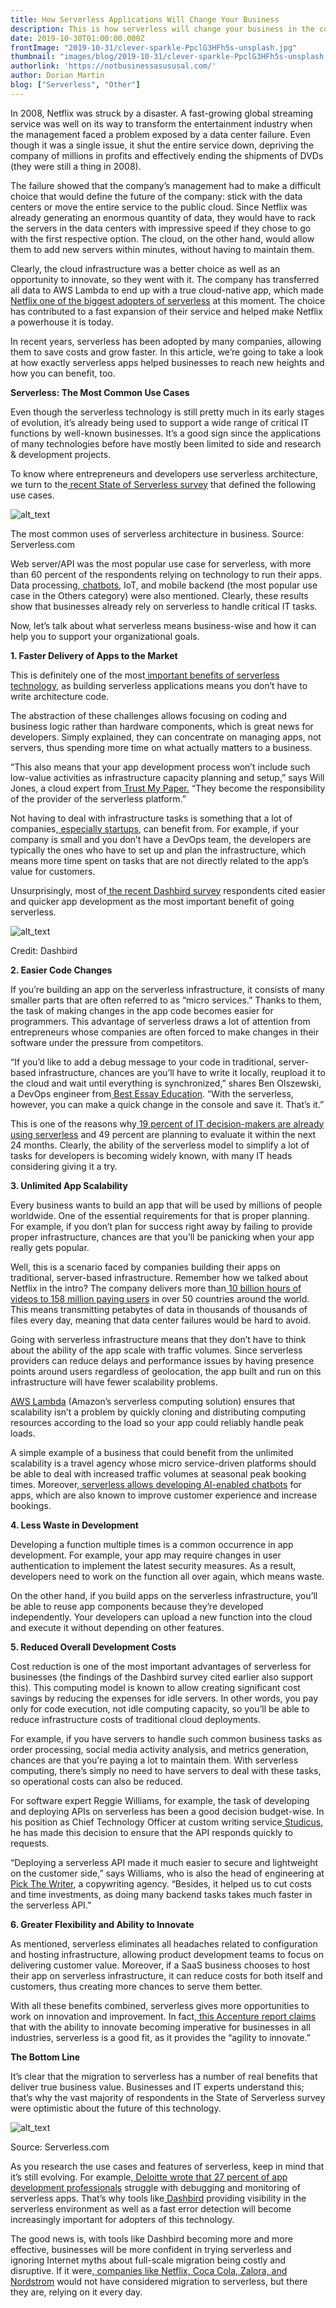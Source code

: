 ```yaml
---
title: How Serverless Applications Will Change Your Business
description: This is how serverless will change your business in the coming years
date: 2019-10-30T01:00:00.000Z
frontImage: "2019-10-31/clever-sparkle-PpclG3HFh5s-unsplash.jpg"
thumbnail: "images/blog/2019-10-31/clever-sparkle-PpclG3HFh5s-unsplash.jpg"
authorlink: 'https://notbusinessasususal.com/'
author: Dorian Martin
blog: ["Serverless", "Other"]
---
```


In 2008, Netflix was struck by a disaster. A fast-growing global streaming service was well on its way to transform the entertainment industry when the management faced a problem exposed by a data center failure. Even though it was a single issue, it shut the entire service down, depriving the company of millions in profits and effectively ending the shipments of DVDs (they were still a thing in 2008). 

The failure showed that the company’s management had to make a difficult choice that would define the future of the company: stick with the data centers or move the entire service to the public cloud. Since Netflix was already generating an enormous quantity of data, they would have to rack the servers in the data centers with impressive speed if they chose to go with the first respective option. The cloud, on the other hand, would allow them to add new servers within minutes, without having to maintain them.

Clearly, the cloud infrastructure was a better choice as well as an opportunity to innovate, so they went with it. The company has transferred all data to AWS Lambda to end up with a true cloud-native app, which made[ Netflix one of the biggest adopters of serverless](https://dashbird.io/blog/serverless-case-study-netflix/) at this moment. The choice has contributed to a fast expansion of their service and helped make Netflix a powerhouse it is today.

In recent years, serverless has been adopted by many companies, allowing them to save costs and grow faster. In this article, we’re going to take a look at how exactly serverless apps helped businesses to reach new heights and how you can benefit, too.

**Serverless: The Most Common Use Cases**

Even though the serverless technology is still pretty much in its early stages of evolution, it’s already being used to support a wide range of critical IT functions by well-known businesses. It’s a good sign since the applications of many technologies before have mostly been limited to side and research & development projects.

To know where entrepreneurs and developers use serverless architecture, we turn to the[ recent State of Serverless survey](https://serverless.com/blog/state-of-serverless-community/) that defined the following use cases. 


![alt_text](/images/blog/2019-10-31/serverless_1.png "image_tooltip")


The most common uses of serverless architecture in business. Source: Serverless.com

Web server/API was the most popular use case for serverless, with more than 60 percent of the respondents relying on technology to run their apps. Data processing,[ chatbots](https://botsify.com/website-chatbot), IoT, and mobile backend (the most popular use case in the Others category) were also mentioned. Clearly, these results show that businesses already rely on serverless to handle critical IT tasks.

Now, let’s talk about what serverless means business-wise and how it can help you to support your organizational goals.

**1. Faster Delivery of Apps to the Market**

This is definitely one of the most[ important benefits of serverless technology](https://dashbird.io/blog/business-benefits-of-serverless/), as building serverless applications means you don’t have to write architecture code.

The abstraction of these challenges allows focusing on coding and business logic rather than hardware components, which is great news for developers. Simply explained, they can concentrate on managing apps, not servers, thus spending more time on what actually matters to a business.

“This also means that your app development process won’t include such low-value activities as infrastructure capacity planning and setup,” says Will Jones, a cloud expert from[ Trust My Paper.](https://www.trustmypaper.com/write-my-research-paper) “They become the responsibility of the provider of the serverless platform.”

Not having to deal with infrastructure tasks is something that a lot of companies,[ especially startups](https://dashbird.io/blog/serverless-and-startups/), can benefit from. For example, if your company is small and you don’t have a DevOps team, the developers are typically the ones who have to set up and plan the infrastructure, which means more time spent on tasks that are not directly related to the app’s value for customers. 

Unsurprisingly, most of[ the recent Dashbird survey](https://dashbird.io/blog/serverless-survey-results-benefits/) respondents cited easier and quicker app development as the most important benefit of going serverless. 

![alt_text](/images/blog/2019-10-31/serverless_2.png "image_tooltip")


Credit: Dashbird

**2. Easier Code Changes**

If you’re building an app on the serverless infrastructure, it consists of many smaller parts that are often referred to as “micro services.” Thanks to them, the task of making changes in the app code becomes easier for programmers. This advantage of serverless draws a lot of attention from entrepreneurs whose companies are often forced to make changes in their software under the pressure from competitors.

“If you’d like to add a debug message to your code in traditional, server-based infrastructure, chances are you’ll have to write it locally, reupload it to the cloud and wait until everything is synchronized,” shares Ben Olszewski, a DevOps engineer from[ Best Essay Education](https://bestessay.education/). “With the serverless, however, you can make a quick change in the console and save it. That’s it.”

This is one of the reasons why[ 19 percent of IT decision-makers are already using serverless](https://www2.deloitte.com/us/en/insights/focus/tech-trends/2019/noops-serverless-computing-transforming-it-operations.html#endnote-sup-4) and 49 percent are planning to evaluate it within the next 24 months. Clearly, the ability of the serverless model to simplify a lot of tasks for developers is becoming widely known, with many IT heads considering giving it a try.

**3. Unlimited App Scalability**

Every business wants to build an app that will be used by millions of people worldwide. One of the essential requirements for that is proper planning. For example, if you don’t plan for success right away by failing to provide proper infrastructure, chances are that you’ll be panicking when your app really gets popular.

Well, this is a scenario faced by companies building their apps on traditional, server-based infrastructure. Remember how we talked about Netflix in the intro? The company delivers more than[ 10 billion hours of videos to 158 million paying users](https://www.statista.com/topics/842/netflix/) in over 50 countries around the world. This means transmitting petabytes of data in thousands of thousands of files every day, meaning that data center failures would be hard to avoid.

Going with serverless infrastructure means that they don’t have to think about the ability of the app scale with traffic volumes. Since serverless providers can reduce delays and performance issues by having presence points around users regardless of geolocation, the app built and run on this infrastructure will have fewer scalability problems.

[AWS Lambda](https://dashbird.io/blog/7-aws-lambda-facts/) (Amazon’s serverless computing solution) ensures that scalability isn’t a problem by quickly cloning and distributing computing resources according to the load so your app could reliably handle peak loads.

A simple example of a business that could benefit from the unlimited scalability is a travel agency whose micro service-driven platforms should be able to deal with increased traffic volumes at seasonal peak booking times. Moreover,[ serverless allows developing AI-enabled chatbots](https://kore.ai/solutions/industries/travel-hospitality/) for apps, which are also known to improve customer experience and increase bookings.

**4. Less Waste in Development**

Developing a function multiple times is a common occurrence in app development. For example, your app may require changes in user authentication to implement the latest security measures. As a result, developers need to work on the function all over again, which means waste.

On the other hand, if you build apps on the serverless infrastructure, you’ll be able to reuse app components because they’re developed independently. Your developers can upload a new function into the cloud and execute it without depending on other features.

**5. Reduced Overall Development Costs**

Cost reduction is one of the most important advantages of serverless for businesses (the findings of the Dashbird survey cited earlier also support this). This computing model is known to allow creating significant cost savings by reducing the expenses for idle servers. In other words, you pay only for code execution, not idle computing capacity, so you’ll be able to reduce infrastructure costs of traditional cloud deployments.

For example, if you have servers to handle such common business tasks as order processing, social media activity analysis, and metrics generation, chances are that you’re paying a lot to maintain them. With serverless computing, there’s simply no need to have servers to deal with these tasks, so operational costs can also be reduced.

For software expert Reggie Williams, for example, the task of developing and deploying APIs on serverless has been a good decision budget-wise. In his position as Chief Technology Officer at custom writing service[ Studicus](https://studicus.com/do-my-paper), he has made this decision to ensure that the API responds quickly to requests.

“Deploying a serverless API made it much easier to secure and lightweight on the customer side,” says Williams, who is also the head of engineering at[ Pick The Writer](http://pickthewriter.com/), a copywriting agency. “Besides, it helped us to cut costs and time investments, as doing many backend tasks takes much faster in the serverless API.”

**6. Greater Flexibility and Ability to Innovate**

As mentioned, serverless eliminates all headaches related to configuration and hosting infrastructure, allowing product development teams to focus on delivering customer value. Moreover, if a SaaS business chooses to host their app on serverless infrastructure, it can reduce costs for both itself and customers, thus creating more chances to serve them better.

With all these benefits combined, serverless gives more opportunities to work on innovation and improvement. In fact,[ this Accenture report claims](https://www.accenture.com/_acnmedia/pdf-81/accenture-aws-serverless-computing-whitepaper.pdf) that with the ability to innovate becoming imperative for businesses in all industries, serverless is a good fit, as it provides the “agility to innovate.”

**The Bottom Line**

It’s clear that the migration to serverless has a number of real benefits that deliver true business value. Businesses and IT experts understand this; that’s why the vast majority of respondents in the State of Serverless survey were optimistic about the future of this technology. 

![alt_text](/images/blog/2019-10-31/serverless_3.png "image_tooltip")


Source: Serverless.com

As you research the use cases and features of serverless, keep in mind that it’s still evolving. For example,[ Deloitte wrote that 27 percent of app development professionals](https://www.exomind.it/Portals/0/Download/Blog/DI_TechTrends2019.pdf) struggle with debugging and monitoring of serverless apps. That’s why tools like[ Dashbird](https://dashbird.io/features/) providing visibility in the serverless environment as well as a fast error detection will become increasingly important for adopters of this technology.

The good news is, with tools like Dashbird becoming more and more effective, businesses will be more confident in trying serverless and ignoring Internet myths about full-scale migration being costly and disruptive. If it were,[ companies like Netflix, Coca Cola, Zalora, and Nordstrom](https://dashbird.io/blog/companies-using-serverless-in-production/) would not have considered migration to serverless, but there they are, relying on it every day.

 